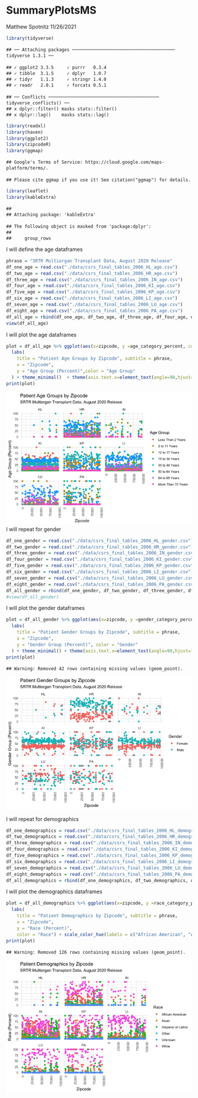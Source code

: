 SummaryPlotsMS
================
Matthew Spotnitz
11/26/2021

``` r
library(tidyverse)
```

    ## ── Attaching packages ─────────────────────────────────────── tidyverse 1.3.1 ──

    ## ✓ ggplot2 3.3.5     ✓ purrr   0.3.4
    ## ✓ tibble  3.1.5     ✓ dplyr   1.0.7
    ## ✓ tidyr   1.1.3     ✓ stringr 1.4.0
    ## ✓ readr   2.0.1     ✓ forcats 0.5.1

    ## ── Conflicts ────────────────────────────────────────── tidyverse_conflicts() ──
    ## x dplyr::filter() masks stats::filter()
    ## x dplyr::lag()    masks stats::lag()

``` r
library(readxl)
library(haven)
library(ggplot2)
library(zipcodeR)
library(ggmap)
```

    ## Google's Terms of Service: https://cloud.google.com/maps-platform/terms/.

    ## Please cite ggmap if you use it! See citation("ggmap") for details.

``` r
library(leaflet)
library(kableExtra)
```

    ## 
    ## Attaching package: 'kableExtra'

    ## The following object is masked from 'package:dplyr':
    ## 
    ##     group_rows

I will define the age dataframes

``` r
phrase = "SRTR Multiorgan Transplant Data, August 2020 Release"
df_one_age = read.csv("./data/csrs_final_tables_2006_HL_age.csv") 
df_two_age = read.csv("./data/csrs_final_tables_2006_HR_age.csv") 
df_three_age = read.csv("./data/csrs_final_tables_2006_IN_age.csv")
df_four_age = read.csv("./data/csrs_final_tables_2006_KI_age.csv")
df_five_age = read.csv("./data/csrs_final_tables_2006_KP_age.csv")
df_six_age = read.csv("./data/csrs_final_tables_2006_LI_age.csv")
df_seven_age = read.csv("./data/csrs_final_tables_2006_LU_age.csv")
df_eight_age = read.csv("./data/csrs_final_tables_2006_PA_age.csv")
df_all_age = rbind(df_one_age, df_two_age, df_three_age, df_four_age, df_five_age, df_six_age, df_seven_age, df_eight_age)
view(df_all_age)
```

I will plot the age dataframes

``` r
plot = df_all_age %>% ggplot(aes(x=zipcode, y =age_category_percent, color = age_category)) + geom_point() + 
  labs(
    title = "Patient Age Groups by Zipcode", subtitle = phrase,
    x = "Zipcode",
    y = "Age Group (Percent)",color = "Age Group"
  ) + theme_minimal()  + theme(axis.text.x=element_text(angle=90,hjust=1)) + scale_color_hue(labels = c("Less Than 2 Years", "2 to 11 Years", "12 to 17 Years", "18 to 34 Years", "35 to 49 Years", "50 to 64 Years", "64 to 69 Years", "More Than 70 Years")) + facet_wrap(~org)
print(plot)
```

![](SummaryPlotsMS_files/figure-gfm/unnamed-chunk-3-1.png)<!-- --> I
will repeat for gender

``` r
df_one_gender = read.csv("./data/csrs_final_tables_2006_HL_gender.csv") 
df_two_gender = read.csv("./data/csrs_final_tables_2006_HR_gender.csv") 
df_three_gender = read.csv("./data/csrs_final_tables_2006_IN_gender.csv")
df_four_gender = read.csv("./data/csrs_final_tables_2006_KI_gender.csv")
df_five_gender = read.csv("./data/csrs_final_tables_2006_KP_gender.csv")
df_six_gender = read.csv("./data/csrs_final_tables_2006_LI_gender.csv")
df_seven_gender = read.csv("./data/csrs_final_tables_2006_LU_gender.csv")
df_eight_gender = read.csv("./data/csrs_final_tables_2006_PA_gender.csv")
df_all_gender = rbind(df_one_gender, df_two_gender, df_three_gender, df_four_gender, df_five_gender, df_six_gender, df_seven_gender, df_eight_gender)
#view(df_all_gender)
```

I will plot the gender dataframes

``` r
plot = df_all_gender %>% ggplot(aes(x=zipcode, y =gender_category_percent, color = gender_category)) + geom_point()+ 
  labs(
    title = "Patient Gender Groups by Zipcode", subtitle = phrase,
    x = "Zipcode",
    y = "Gender Group (Percent)", color = "Gender"
  ) + theme_minimal() + theme(axis.text.x=element_text(angle=90,hjust=1)) + scale_color_hue(labels = c("Female", "Male")) + facet_wrap(~org)
print(plot)
```

    ## Warning: Removed 42 rows containing missing values (geom_point).

![](SummaryPlotsMS_files/figure-gfm/unnamed-chunk-5-1.png)<!-- -->

I will repeat for demographics

``` r
df_one_demographics = read.csv("./data/csrs_final_tables_2006_HL_demographics.csv") 
df_two_demographics = read.csv("./data/csrs_final_tables_2006_HR_demographics.csv") 
df_three_demographics = read.csv("./data/csrs_final_tables_2006_IN_demographics.csv")
df_four_demographics = read.csv("./data/csrs_final_tables_2006_KI_demographics.csv")
df_five_demographics = read.csv("./data/csrs_final_tables_2006_KP_demographics.csv")
df_six_demographics = read.csv("./data/csrs_final_tables_2006_LI_demographics.csv")
df_seven_demographics = read.csv("./data/csrs_final_tables_2006_LU_demographics.csv")
df_eight_demographics = read.csv("./data/csrs_final_tables_2006_PA_demographics.csv")
df_all_demographics = rbind(df_one_demographics, df_two_demographics, df_three_demographics, df_four_demographics, df_five_demographics, df_six_demographics, df_seven_demographics, df_eight_demographics)
```

I will plot the demographics dataframes

``` r
plot = df_all_demographics %>% ggplot(aes(x=zipcode, y =race_category_percent, color = race_category)) + geom_point() + theme_minimal() + 
  labs(
    title = "Patient Demographics by Zipcode", subtitle = phrase,
    x = "Zipcode",
    y = "Race (Percent)", 
    color = "Race") + scale_color_hue(labels = c("African American", "Asian", "Hispanic or Latino", "Other", "Unknown", "White")) + theme(axis.text.x=element_text(angle=90,hjust=1)) + facet_wrap(~org)
print(plot)
```

    ## Warning: Removed 126 rows containing missing values (geom_point).

![](SummaryPlotsMS_files/figure-gfm/unnamed-chunk-7-1.png)<!-- -->
